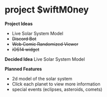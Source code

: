 # project $wiftM0ney

**Project Ideas**
- Live Solar System Model 
- ~~Discord Bot~~
- ~~Web Comic Randomized Viewer~~
- ~~iOS14 widget~~

**Decided Idea**
Live Solar System Model

**Planned Features**
- 2d model of the solar system
- Click each planet to view more information
- special events (eclipses, asteroids, comets)
